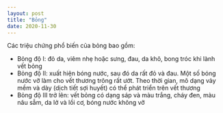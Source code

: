 ```yaml
---
layout: post
title: "Bỏng"
date: 2020-11-30
---
```


Các triệu chứng phổ biến của bỏng bao gồm:

* Bỏng độ I: đỏ da, viêm nhẹ hoặc sưng, đau, da khô, bong tróc khi lành vết bỏng
* Bỏng độ II: xuất hiện bóng nước, sau đó da rất đỏ và đau. Một số bóng nước vỡ làm cho vết thương trông rất ướt. Theo thời gian, mô dạng vảy mềm và dày (dịch tiết sợi huyết) có thể phát triển trên vết thương
* Bỏng độ III trở lên: vết bỏng có dạng sáp và màu trắng, cháy đen, màu nâu sẫm, da lở và lồi cơ, bóng nước không vỡ
